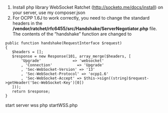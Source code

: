 
1. Install php library WebSocket Ratchet (http://socketo.me/docs/install) on your server, use my composer.json
2. For OCPP 1.6J to work correctly, you need to change the standard headers in the **/vendor/ratchet/rfc6455/src/Handshake/ServerNegotiator.php** file. The contents of the “handshake” function are changed to
```
public function handshake(RequestInterface $request)
{
   $headers = [];
   $response = new Response(101, array_merge($headers, [
       'Upgrade'              => 'websocket'
       , 'Connection'           => 'Upgrade'
       , 'Sec-WebSocket-Version' => '13'
       , 'Sec-WebSocket-Protocol' => 'ocpp1.6'
       , 'Sec-WebSocket-Accept' => $this->sign((string)$request->getHeader('Sec-WebSocket-Key')[0])
   ]));
   return $response;
}
```
start server 
wss
php startWSS.php
